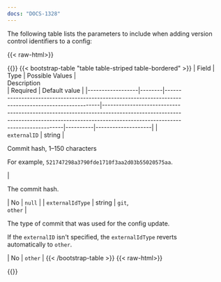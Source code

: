 ```yaml
---
docs: "DOCS-1328"
---
```


The following table lists the parameters to include when adding version control identifiers to a config:

{{< raw-html>}}<div class="table-responsive">{{</raw-html>}}
{{< bootstrap-table "table table-striped table-bordered" >}}
| Field            | Type   | Possible&nbsp;Values                                                                                | <div style="width:400px">Description<div>                                                                                                                                  | Required | Default&nbsp;value |
|------------------|--------|-----------------------------------------------------------------------------------------------------|----------------------------------------------------------------------------------------------------------------------------------------------------------------------------|----------|--------------------|
| `externalID`     | string | <p>Commit hash, 1–150 characters<p></p>For example, `521747298a3790fde1710f3aa2d03b55020575aa`.</p> | <p>The commit hash.</p>                                                                                                                                                    | No       | `null`             |
| `externalIdType` | string | `git`,<br>`other`                                                                                   | <p>The type of commit that was used for the config update.</p> <p>If the `externalID` isn't specified, the `externalIdType` reverts automatically to `other`.<p> | No       | `other`            |
{{< /bootstrap-table >}}
{{< raw-html>}}</div>{{</raw-html>}}
